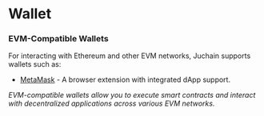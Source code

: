 # Wallet

### EVM-Compatible Wallets​ <a href="#evm-compatible-wallets" id="evm-compatible-wallets"></a>

For interacting with Ethereum and other EVM networks, Juchain supports wallets such as:



* [MetaMask](https://metamask.io/) - A browser extension with integrated dApp support.

_EVM-compatible wallets allow you to execute smart contracts and interact with decentralized applications across various EVM networks._

